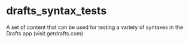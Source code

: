# drafts_syntax_tests
A set of content that can be used for testing a variety of syntaxes in the Drafts app (visit getdrafts.com)
